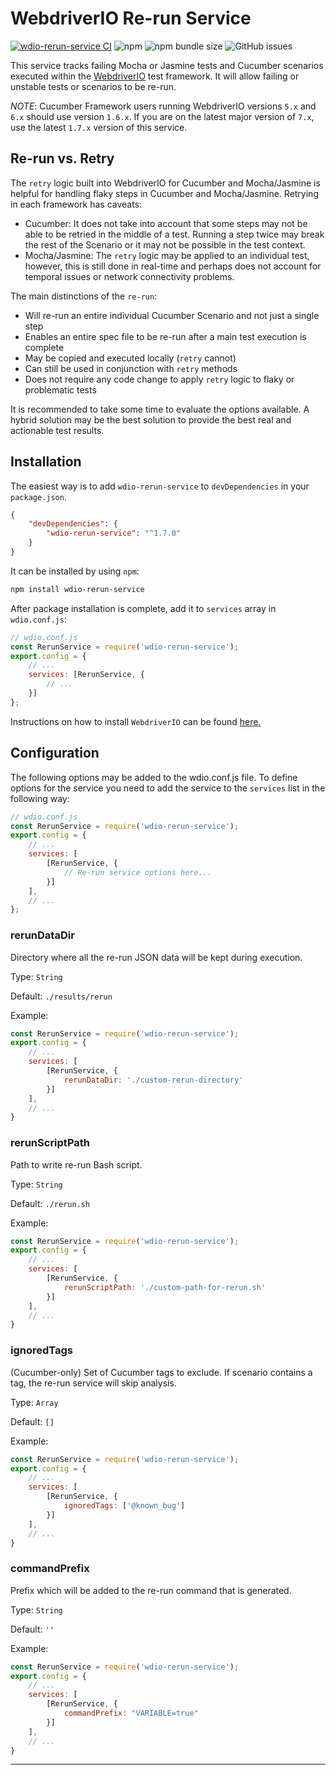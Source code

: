 WebdriverIO Re-run Service
==========================

[![wdio-rerun-service CI](https://github.com/webdriverio-community/wdio-rerun-service/actions/workflows/node.js.yml/badge.svg)](https://github.com/webdriverio-community/wdio-rerun-service/actions/workflows/node.js.yml)
![npm](https://img.shields.io/npm/dm/wdio-rerun-service)
![npm bundle size](https://img.shields.io/bundlephobia/min/wdio-rerun-service)
![GitHub issues](https://img.shields.io/github/issues/webdriverio-community/wdio-rerun-service)

This service tracks failing Mocha or Jasmine tests and Cucumber scenarios executed within the [WebdriverIO](https://webdriver.io) test framework. It will allow failing or unstable tests or scenarios to be re-run.

_NOTE_: Cucumber Framework users running WebdriverIO versions `5.x` and `6.x` should use version `1.6.x`. If you are on the latest major version of `7.x`, use the latest `1.7.x` version of this service.

## Re-run vs. Retry

The `retry` logic built into WebdriverIO for Cucumber and Mocha/Jasmine is helpful for handling flaky steps in Cucumber and Mocha/Jasmine. Retrying in each framework has caveats: 
* Cucumber: It does not take into account that some steps may not be able to be retried in the middle of a test. Running a step twice may break the rest of the Scenario or it may not be possible in the test context. 
* Mocha/Jasmine: The `retry` logic may be applied to an individual test, however, this is still done in real-time and perhaps does not account for temporal issues or network connectivity problems.

The main distinctions of the `re-run`:
* Will re-run an entire individual Cucumber Scenario and not just a single step
* Enables an entire spec file to be re-run after a main test execution is complete
* May be copied and executed locally (`retry` cannot)
* Can still be used in conjunction with `retry` methods
* Does not require any code change to apply `retry` logic to flaky or problematic tests

It is recommended to take some time to evaluate the options available. A hybrid solution may be the best solution to provide the best real and actionable test results.

## Installation

The easiest way is to add `wdio-rerun-service` to `devDependencies` in your `package.json`.

```json
{
    "devDependencies": {
        "wdio-rerun-service": "^1.7.0"
    }
}
```

It can be installed by using `npm`:

```bash
npm install wdio-rerun-service
```

After package installation is complete, add it to `services` array in `wdio.conf.js`:

```js
// wdio.conf.js
const RerunService = require('wdio-rerun-service');
export.config = {
    // ...
    services: [RerunService, {
        // ...
    }]
};
```

Instructions on how to install `WebdriverIO` can be found [here.](https://webdriver.io/docs/gettingstarted.html)

## Configuration

The following options may be added to the wdio.conf.js file. To define options for the service you need to add the service to the `services` list in the following way:

```js
// wdio.conf.js
const RerunService = require('wdio-rerun-service');
export.config = {
    // ...
    services: [
        [RerunService, {
            // Re-run service options here...
        }]
    ],
    // ...
};
```

### rerunDataDir
Directory where all the re-run JSON data will be kept during execution.

Type: `String`

Default: `./results/rerun`

Example:
```js
const RerunService = require('wdio-rerun-service');
export.config = {
    // ...
    services: [
        [RerunService, {
            rerunDataDir: './custom-rerun-directory'
        }]
    ],
    // ...
}
```

### rerunScriptPath
Path to write re-run Bash script.

Type: `String`

Default: `./rerun.sh`

Example:
```js
const RerunService = require('wdio-rerun-service');
export.config = {
    // ...
    services: [
        [RerunService, {
            rerunScriptPath: './custom-path-for-rerun.sh'
        }]
    ],
    // ...
}
```

### ignoredTags
(Cucumber-only) Set of Cucumber tags to exclude. If scenario contains a tag, the re-run service will skip analysis.

Type: `Array`

Default: `[]`

Example:
```js
const RerunService = require('wdio-rerun-service');
export.config = {
    // ...
    services: [
        [RerunService, {
            ignoredTags: ['@known_bug']
        }]
    ],
    // ...
}
```

### commandPrefix
Prefix which will be added to the re-run command that is generated.

Type: `String`

Default: `''`

Example:
```js
const RerunService = require('wdio-rerun-service');
export.config = {
    // ...
    services: [
        [RerunService, {
            commandPrefix: "VARIABLE=true"
        }]
    ],
    // ...
}
```
----
